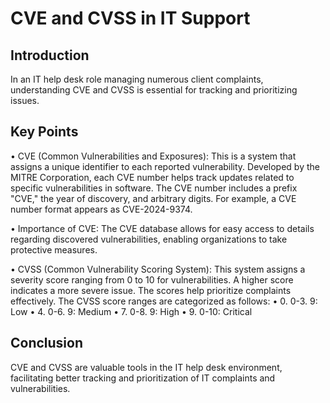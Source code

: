# CVE and CVSS in IT Support 

## Introduction 
In an IT help desk role managing numerous client complaints, understanding CVE and CVSS is essential for tracking and prioritizing issues. 

## Key Points 

• CVE (Common Vulnerabilities and Exposures): This is a system that assigns a unique identifier to each reported vulnerability. Developed by the MITRE Corporation, each CVE number helps track updates related to specific vulnerabilities in software. The CVE number includes a prefix "CVE," the year of discovery, and arbitrary digits. For example, a CVE number format appears as CVE-2024-9374. 

• Importance of CVE: The CVE database allows for easy access to details regarding discovered vulnerabilities, enabling organizations to take protective measures. 

• CVSS (Common Vulnerability Scoring System): This system assigns a severity score ranging from 0 to 10 for vulnerabilities. A higher score indicates a more severe issue. The scores help prioritize complaints effectively. The CVSS score ranges are categorized as follows: 
• 0. 0-3. 9: Low 
• 4. 0-6. 9: Medium 
• 7. 0-8. 9: High 
• 9. 0-10: Critical 

## Conclusion 
CVE and CVSS are valuable tools in the IT help desk environment, facilitating better tracking and prioritization of IT complaints and vulnerabilities.
